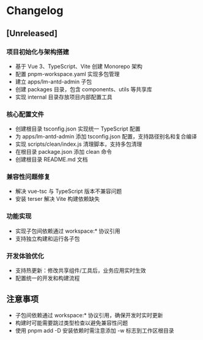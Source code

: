 # Changelog

## [Unreleased]

### 项目初始化与架构搭建

- 基于 Vue 3、TypeScript、Vite 创建 Monorepo 架构
- 配置 pnpm-workspace.yaml 实现多包管理
- 建立 apps/lm-antd-admin 子包
- 创建 packages 目录，包含 components、utils 等共享库
- 实现 internal 目录存放项目内部配置工具

### 核心配置文件

- 创建根目录 tsconfig.json 实现统一 TypeScript 配置
- 为 apps/lm-antd-admin 添加 tsconfig.json 配置，支持路径别名和复合编译
- 实现 scripts/clean/index.js 清理脚本，支持多包清理
- 在根目录 package.json 添加 clean 命令
- 创建根目录 README.md 文档

### 兼容性问题修复

- 解决 vue-tsc 与 TypeScript 版本不兼容问题
- 安装 terser 解决 Vite 构建依赖缺失

### 功能实现

- 实现子包间依赖通过 workspace:\* 协议引用
- 支持独立构建和运行各子包

### 开发体验优化

- 支持热更新：修改共享组件/工具后，业务应用实时生效
- 配置统一的开发和构建流程

## 注意事项

- 子包间依赖通过 workspace:\* 协议引用，确保开发时实时更新
- 构建时可能需要跳过类型检查以避免兼容性问题
- 使用 pnpm add -D 安装依赖时需注意添加 -w 标志到工作区根目录
